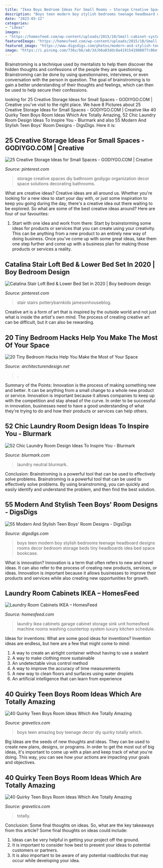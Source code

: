 ```yaml
---
title: "Ikea Boys Bedroom Ideas For Small Rooms ~ Storage Creative Spaces Diy Bathroom Godiygo Organization Decor Space Solutions Decorating Bathrooms"
description: "Boys teen modern boy stylish bedrooms teenage headboard designs rooms decor bedroom storage beds tiny headboards idea bed space bookcase"
date: "2023-03-12"
categories:
- "ideas"
images:
- "https://homesfeed.com/wp-content/uploads/2015/10/Small-cabinet-system-with-granite-countertop-and-sink-plus-faucet-for-a-laundry-room-a-washing-machine-unit-and-a-drying-machine-unit.jpg"
featuredImage: "https://homesfeed.com/wp-content/uploads/2015/10/Small-cabinet-system-with-granite-countertop-and-sink-plus-faucet-for-a-laundry-room-a-washing-machine-unit-and-a-drying-machine-unit.jpg"
featured_image: "https://www.digsdigs.com/photos/modern-and-stylish-teen-boy-rooms-33.jpg"
image: "https://i.pinimg.com/736x/b6/a8/3d/b6a83ddc8a4191541988077c06efae00.jpg"
---
```



Brainstroming is a technique used by mentalists to help them discover the hidden thoughts and confessions of the people they are questioning. Brainstroming can be done by using questionnaires, interviews, or even conversation with the person in question. The goal of brainstroming is to gain a better understanding of their thoughts and feelings, which can then be used to help secure their confessions.

	

		
looking for 25 Creative Storage Ideas for Small Spaces - GODIYGO.COM | Creative you've visit to the right place. We have 8 Pictures about 25 Creative Storage Ideas for Small Spaces - GODIYGO.COM | Creative like 40 Quirky Teen Boys Room Ideas Which Are Totally Amazing, 52 Chic Laundry Room Design Ideas To Inspire You - Blurmark and also 55 Modern And Stylish Teen Boys&#039; Room Designs - DigsDigs. Here it is:
		
    
## 25 Creative Storage Ideas For Small Spaces - GODIYGO.COM | Creative

<img loading=lazy src="https://i.pinimg.com/736x/b6/a8/3d/b6a83ddc8a4191541988077c06efae00.jpg" onerror="this.onerror=null;this.src='https://tse4.mm.bing.net/th?id=OIP.hOg_VHxx2F-XmwzJyLYrqgHaJ3&amp;pid=15.1';" alt="25 Creative Storage Ideas for Small Spaces - GODIYGO.COM | Creative">

_Source: pinterest.com_

>storage creative spaces diy bathroom godiygo organization decor space solutions decorating bathrooms. 

	

What are creative ideas?
Creative ideas are all around us. Whether you're looking for a new idea to start your day with, or just some inspiration to keep you going during the day, there's a creative idea out there waiting to be explored. So what are some of the best creative ideas around? Here are four of our favourites: 
1. Start with one idea and work from there: Start by brainstorming some ideas for products or services that you can create using your creativity. This can be anything from a new product to an entirely new way of doing business. Once you've come up with some great ideas, take them one step further and come up with a business plan for making those products or services a reality. 


    
## Catalina Stair Loft Bed &amp; Lower Bed Set In 2020 | Boy Bedroom Design

<img loading=lazy src="https://i.pinimg.com/736x/69/30/5a/69305adc0ffe785cc7f068ac748cecc9.jpg" onerror="this.onerror=null;this.src='https://tse2.mm.bing.net/th?id=OIP.dK9R9IHIdHEXIZUEyh33FQHaKP&amp;pid=15.1';" alt="Catalina Stair Loft Bed &amp; Lower Bed Set in 2020 | Boy bedroom design">

_Source: pinterest.com_

>stair stairs potterybarnkids jamesonhouseblog. 

	

Creative art is a form of art that is inspired by the outside world and not just what is inside the artist's own mind. The process of creating creative art can be difficult, but it can also be rewarding.

    
## 20 Tiny Bedroom Hacks Help You Make The Most Of Your Space

<img loading=lazy src="https://cdn.architecturendesign.net/wp-content/uploads/2014/09/brilliant-ideas-for-tiny-bedroom-2.jpg" onerror="this.onerror=null;this.src='https://tse1.mm.bing.net/th?id=OIP.Tt3yy7CEllUhv1GXsDmaTgHaJ4&amp;pid=15.1';" alt="20 Tiny Bedroom Hacks Help You Make the Most of Your Space">

_Source: architecturendesign.net_

>. 

	

Summary of the Points:
Innovation is the process of making something new and better. It can be anything from a small change to a whole new product or service. Innovation is important because it allows companies to keep up with the competition and stay ahead of the curve. In order to be successful in innovation, businesses need to have a good understanding of what they're trying to do and how their products or services can help others.

    
## 52 Chic Laundry Room Design Ideas To Inspire You - Blurmark

<img loading=lazy src="https://www.blurmark.com/wp-content/uploads/2017/01/Neutral-with-a-touch-of-fun-laundry-room.jpg" onerror="this.onerror=null;this.src='https://tse1.mm.bing.net/th?id=OIP.gK_iJEqsVbBrFE_8fzs8qwHaJ3&amp;pid=15.1';" alt="52 Chic Laundry Room Design Ideas To Inspire You - Blurmark">

_Source: blurmark.com_

>laundry neutral blurmark. 

	

Conclusion: Brainstroming is a powerful tool that can be used to effectively solve problems.
Brainstroming is a powerful tool that can be used to effectively solve problems. By using brainstroming, you can quickly and easily identify and understand the problem, and then find the best solution.

    
## 55 Modern And Stylish Teen Boys&#039; Room Designs - DigsDigs

<img loading=lazy src="https://www.digsdigs.com/photos/modern-and-stylish-teen-boy-rooms-33.jpg" onerror="this.onerror=null;this.src='https://tse3.mm.bing.net/th?id=OIP.DUOATSEMPKI10RtpAlllmQAAAA&amp;pid=15.1';" alt="55 Modern And Stylish Teen Boys&#039; Room Designs - DigsDigs">

_Source: digsdigs.com_

>boys teen modern boy stylish bedrooms teenage headboard designs rooms decor bedroom storage beds tiny headboards idea bed space bookcase. 

	

What is innovation?
Innovation is a term that often refers to new and novel ideas. It can also refer to the process of creating new products, services, or ideas. Innovation is important because it allows businesses to improve their products and services while also creating new opportunities for growth.

    
## Laundry Room Cabinets IKEA – HomesFeed

<img loading=lazy src="https://homesfeed.com/wp-content/uploads/2015/10/Small-cabinet-system-with-granite-countertop-and-sink-plus-faucet-for-a-laundry-room-a-washing-machine-unit-and-a-drying-machine-unit.jpg" onerror="this.onerror=null;this.src='https://tse3.mm.bing.net/th?id=OIP.CisKN-BZkt1sVO777K8puAHaJ4&amp;pid=15.1';" alt="Laundry Room Cabinets IKEA – HomesFeed">

_Source: homesfeed.com_

>laundry ikea cabinets garage cabinet storage sink unit homesfeed machine rooms washing countertop system luxury kitchen schedule. 

	

Ideas for inventions: What are some good ideas for inventions?
Invention ideas are endless, but here are a few that might come to mind:
1. A way to create an airtight container without having to use a sealant 
2. A way to make clothing more sustainable 
3. An undetectable virus control method 
4. A way to improve the accuracy of time measurements 
5. A new way to clean floors and surfaces using water droplets 
6. An artificial intelligence that can learn from experience 

    
## 40 Quirky Teen Boys Room Ideas Which Are Totally Amazing

<img loading=lazy src="http://www.gravetics.com/wp-content/uploads/2017/06/DIY-Teenage-Boy-Room-Decor.jpg" onerror="this.onerror=null;this.src='https://tse2.mm.bing.net/th?id=OIP.FNc_L6PGQuZVq1Vj7myhoAHaKW&amp;pid=15.1';" alt="40 Quirky Teen Boys Room Ideas Which Are Totally Amazing">

_Source: gravetics.com_

>boys teen amazing boy teenage decor diy quirky totally which. 

	

Big Ideas are the seeds of new thoughts and ideas. They can be used to create new plans, designs, or programs. In order to get the most out of big ideas, it's important to come up with a plan and keep track of what you're doing. This way, you can see how your actions are impacting your goals and objectives.

    
## 40 Quirky Teen Boys Room Ideas Which Are Totally Amazing

<img loading=lazy src="https://www.gravetics.com/wp-content/uploads/2017/06/Beautiful-Room-Decor-768x512.jpg" onerror="this.onerror=null;this.src='https://tse2.mm.bing.net/th?id=OIP.hoO8qnJnKNAO1FgvybolcQHaE8&amp;pid=15.1';" alt="40 Quirky Teen Boys Room Ideas Which Are Totally Amazing">

_Source: gravetics.com_

>totally. 

	

Conclusion: Some final thoughts on ideas.
So, what are the key takeaways from this article?
Some final thoughts on ideas could include:
1. Ideas can be very helpful in getting your project off the ground.
2. It is important to consider how best to present your ideas to potential customers or partners.
3. It is also important to be aware of any potential roadblocks that may occur while developing your idea.

